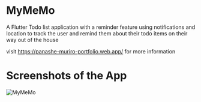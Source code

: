 # MyMeMo


A Flutter Todo list application with a reminder feature using notifications and location to track the user and remind them about their todo items on their way out of the house

visit https://panashe-muriro-portfolio.web.app/ for more information

# Screenshots of the App

![MyMeMo](https://user-images.githubusercontent.com/60305441/90583504-ee24fe80-e195-11ea-99b6-0c4b000722b1.PNG)

